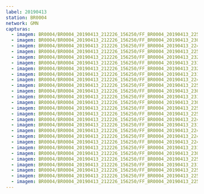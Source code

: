 ```yaml
---
label: 20190413
station: BR0004
network: GMN
capturas:
  - imagem: BR0004/BR0004_20190413_212226_156250/FF_BR0004_20190413_225611_073_0110592.fits_maxpixel.jpg
  - imagem: BR0004/BR0004_20190413_212226_156250/FF_BR0004_20190413_230131_717_0116480.fits_maxpixel.jpg
  - imagem: BR0004/BR0004_20190413_212226_156250/FF_BR0004_20190413_224858_829_0103168.fits_maxpixel.jpg
  - imagem: BR0004/BR0004_20190413_212226_156250/FF_BR0004_20190413_225924_892_0114176.fits_maxpixel.jpg
  - imagem: BR0004/BR0004_20190413_212226_156250/FF_BR0004_20190413_232516_591_0142080.fits_maxpixel.jpg
  - imagem: BR0004/BR0004_20190413_212226_156250/FF_BR0004_20190413_231021_415_0126208.fits_maxpixel.jpg
  - imagem: BR0004/BR0004_20190413_212226_156250/FF_BR0004_20190413_232505_536_0141824.fits_maxpixel.jpg
  - imagem: BR0004/BR0004_20190413_212226_156250/FF_BR0004_20190413_231134_352_0127488.fits_maxpixel.jpg
  - imagem: BR0004/BR0004_20190413_212226_156250/FF_BR0004_20190413_224848_867_0102912.fits_maxpixel.jpg
  - imagem: BR0004/BR0004_20190413_212226_156250/FF_BR0004_20190413_225831_486_0113152.fits_maxpixel.jpg
  - imagem: BR0004/BR0004_20190413_212226_156250/FF_BR0004_20190413_230658_693_0122368.fits_maxpixel.jpg
  - imagem: BR0004/BR0004_20190413_212226_156250/FF_BR0004_20190413_231155_654_0128000.fits_maxpixel.jpg
  - imagem: BR0004/BR0004_20190413_212226_156250/FF_BR0004_20190413_230018_254_0115200.fits_maxpixel.jpg
  - imagem: BR0004/BR0004_20190413_212226_156250/FF_BR0004_20190413_225739_004_0112128.fits_maxpixel.jpg
  - imagem: BR0004/BR0004_20190413_212226_156250/FF_BR0004_20190413_225540_551_0110080.fits_maxpixel.jpg
  - imagem: BR0004/BR0004_20190413_212226_156250/FF_BR0004_20190413_224910_005_0103424.fits_maxpixel.jpg
  - imagem: BR0004/BR0004_20190413_212226_156250/FF_BR0004_20190413_231010_768_0125952.fits_maxpixel.jpg
  - imagem: BR0004/BR0004_20190413_212226_156250/FF_BR0004_20190413_224920_541_0103680.fits_maxpixel.jpg
  - imagem: BR0004/BR0004_20190413_212226_156250/FF_BR0004_20190413_224828_558_0102656.fits_maxpixel.jpg
  - imagem: BR0004/BR0004_20190413_212226_156250/FF_BR0004_20190413_224756_996_0101888.fits_maxpixel.jpg
  - imagem: BR0004/BR0004_20190413_212226_156250/FF_BR0004_20190413_231103_640_0126976.fits_maxpixel.jpg
  - imagem: BR0004/BR0004_20190413_212226_156250/FF_BR0004_20190413_230100_625_0115968.fits_maxpixel.jpg
  - imagem: BR0004/BR0004_20190413_212226_156250/FF_BR0004_20190413_225058_353_0104960.fits_maxpixel.jpg
  - imagem: BR0004/BR0004_20190413_212226_156250/FF_BR0004_20190413_231407_746_0130304.fits_maxpixel.jpg
  - imagem: BR0004/BR0004_20190413_212226_156250/FF_BR0004_20190413_225023_497_0104704.fits_maxpixel.jpg
  - imagem: BR0004/BR0004_20190413_212226_156250/FF_BR0004_20190413_225108_493_0105216.fits_maxpixel.jpg
  - imagem: BR0004/BR0004_20190413_212226_156250/FF_BR0004_20190413_225013_208_0104448.fits_maxpixel.jpg
---
```

